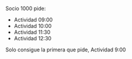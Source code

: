 Socio 1000 pide:

- Actividad 09:00
- Actividad 10:00
- Actividad 11:30
- Actividad 12:30

Solo consigue la primera que pide, Actividad 9:00
